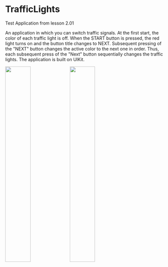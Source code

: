 # TrafficLights

Test Application from lesson 2.01

An application in which you can switch traffic signals. At the first start, the color of each traffic light is off. When the START button is pressed, the red light turns on and the button title changes to NEXT. Subsequent pressing of the "NEXT" button changes the active color to the next one in order. Thus, each subsequent press of the "Next" button sequentially changes the traffic lights. The application is built on UIKit.


<img src="https://user-images.githubusercontent.com/23638348/234896818-1b561c0c-3054-444b-bda1-82cca1ed6cbf.png" width=40% height=40%>

<img src="https://user-images.githubusercontent.com/23638348/234896860-078aafb5-158c-4de1-8aa4-9d992807f3ad.png" width=40% height=40%>
